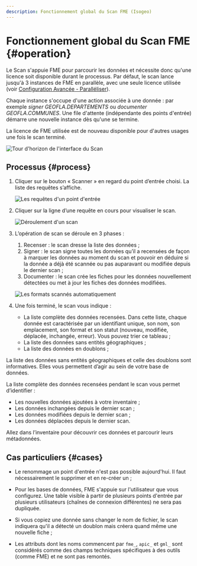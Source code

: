 ```yaml
---
description: Fonctionnement global du Scan FME (Isogeo)
---
```


# Fonctionnement global du Scan FME {#operation}

Le Scan s'appuie FME pour parcourir les données et nécessite donc qu&apos;une licence soit disponible durant le processus. Par défaut, le scan lance jusqu&apos;à 3 instances de FME en parallèle, avec une seule licence utilisée (voir [Configuration Avancée - Paralléliser](/configuration/multiprocessus.html)).

Chaque instance s&apos;occupe d&apos;une action associée à une donnée : par exemple *signer GEOFLA.DEPARTEMENTS* ou *documenter GEOFLA.COMMUNES*. Une file d&apos;attente (indépendante des points d&apos;entrée) démarre une nouvelle instance dès qu&apos;une se termine.

La licence de FME utilisée est de nouveau disponible pour d&apos;autres usages une fois le scan terminé.

![Tour d&apos;horizon de l&apos;interface du Scan](/assets/scanFME_tour_GeoFLA_2016-07-15.gif "Tour d&apos;horizon de l&apos;interface de gestion du Scan")

## Processus {#process}

1. Cliquer sur le bouton « Scanner » en regard du point d’entrée choisi. La liste des requêtes s’affiche.

    ![Les requêtes d&apos;un point d&apos;entrée](/assets/scanFME_EntryPoint_Requests.png "Afficher l&apos;historique des requêtes effectuées sur un point d&apos;entrée")

2. Cliquer sur la ligne d’une requête en cours pour visualiser le scan.

    ![Déroulement d&apos;un scan](/assets/scanFME_ProcessLive_GeoFLA_2014-12-26.gif "Le processus de scan à l&apos;oeuvre")

3. L’opération de scan se déroule en 3 phases :

    1. Recenser : le scan dresse la liste des données ;
    2. Signer : le scan signe toutes les données qu’il a recensées de façon à marquer les données au moment du scan et pouvoir en déduire si la donnée a déjà été scannée ou pas auparavant ou modifiée depuis le dernier scan ;
    3. Documenter : le scan crée les fiches pour les données nouvellement détectées ou met à jour les fiches des données modifiées.

    ![Les formats scannés automatiquement](/assets/scanFME_PostGIS_requete_annot.png "Chercher les données dans Isogeo")

4. Une fois terminé, le scan vous indique :

    * La liste complète des données recensées. Dans cette liste, chaque donnée est caractérisée par un identifiant unique, son nom, son emplacement, son format et son statut (nouveau, modifiée, déplacée, inchangée, erreur). Vous pouvez trier ce tableau ;
    * La liste des données sans entités géographiques ;
    * La liste des données en doublons ;

La liste des données sans entités géographiques et celle des doublons sont informatives. Elles vous permettent d’agir au sein de votre base de données.

La liste complète des données recensées pendant le scan vous permet d’identifier :

* Les nouvelles données ajoutées à votre inventaire ;
* Les données inchangées depuis le dernier scan ;
* Les données modifiées depuis le dernier scan ;
* Les données déplacées depuis le dernier scan.

Allez dans l’inventaire pour découvrir ces données et parcourir leurs métadonnées.

## Cas particuliers {#cases}

* Le renommage un point d&apos;entrée n&apos;est pas possible aujourd&apos;hui. Il faut nécessairement le supprimer et en re-créer un ;

* Pour les bases de données, FME s&apos;appuie sur l&apos;utilisateur que vous configurez. Une table visible à partir de plusieurs points d&apos;entrée par plusieurs utilisateurs (chaînes de connexion différentes) ne sera pas dupliquée.

* Si vous copiez une donnée sans changer le nom de fichier, le scan indiquera qu&apos;il a détecté un doublon mais créera quand même une nouvelle fiche ;

* Les attributs dont les noms commencent par `fme_`, `apic_` et `gml_` sont considérés comme des champs techniques spécifiques à des outils (comme FME) et ne sont pas remontés.
